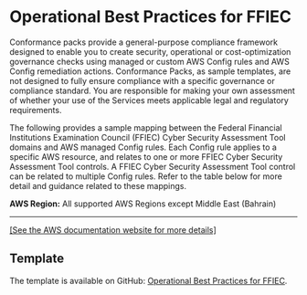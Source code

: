 # Operational Best Practices for FFIEC<a name="operational-best-practices-for-ffiec"></a>

Conformance packs provide a general\-purpose compliance framework designed to enable you to create security, operational or cost\-optimization governance checks using managed or custom AWS Config rules and AWS Config remediation actions\. Conformance Packs, as sample templates, are not designed to fully ensure compliance with a specific governance or compliance standard\. You are responsible for making your own assessment of whether your use of the Services meets applicable legal and regulatory requirements\.

The following provides a sample mapping between the Federal Financial Institutions Examination Council \(FFIEC\) Cyber Security Assessment Tool domains and AWS managed Config rules\. Each Config rule applies to a specific AWS resource, and relates to one or more FFIEC Cyber Security Assessment Tool controls\. A FFIEC Cyber Security Assessment Tool control can be related to multiple Config rules\. Refer to the table below for more detail and guidance related to these mappings\. 

**AWS Region:** All supported AWS Regions except Middle East \(Bahrain\)


****  
[\[See the AWS documentation website for more details\]](http://docs.aws.amazon.com/config/latest/developerguide/operational-best-practices-for-ffiec.html)

## Template<a name="ffiec-conformance-pack-sample"></a>

The template is available on GitHub: [Operational Best Practices for FFIEC](https://github.com/awslabs/aws-config-rules/blob/master/aws-config-conformance-packs/Operational-Best-Practices-for-FFIEC.yaml)\.
